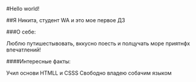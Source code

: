 #Hello world!

##Я Никита, студент WA и это мое первое ДЗ

###О себе:

Люблю путишестывовать, вккусно поесть и полцучать море приятнфх впечатлений!

####Интересные факты:

Учил основи HTMLL и CSSS
Свободно владею собачим языком
